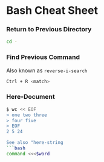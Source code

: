 # Bash Cheat Sheet

### Return to Previous Directory
```bash
cd -
```

### Find Previous Command
Also known as `reverse-i-search`
```bash
Ctrl + R <match>
```

### Here-Document
```bash
$ wc << EOF
> one two three
> four five
> EOF
2 5 24

See also "here-string
```bash
command <<<$word
```
